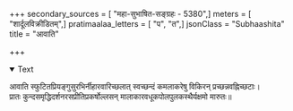 +++
secondary_sources = [ "महा-सुभाषित-सङ्ग्रहः - 5380",]
meters = [ "शार्दूलविक्रीडितम्",]
pratimaalaa_letters = [ "प", "त",]
jsonClass = "Subhaashita"
title = "आवाति"

+++

<details open><summary>Text</summary>

आवाति स्फुटितप्रियङ्गुसुरभिर्नीहारवारिच्छलात् स्वच्छन्दं कमलाकरेषु विकिरन् प्रच्छन्नवह्निच्छटाः।  
प्रातः कुन्दसमृद्धिदर्शनरसप्रीतिप्रकर्षोल्लसन् मालाकारवधूकपोलपुलकस्थैर्यक्षमो मारुतः॥
</details>
